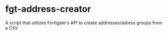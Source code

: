 # fgt-address-creator

A script that utilizes Fortigate's API to create addresses/adress groups from a CSV
